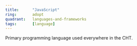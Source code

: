 ```yaml
---
title:      "JavaScript"
ring:       adopt
quadrant:   languages-and-frameworks
tags:       [language]
---
```


Primary programming language used everywhere in the CHT.